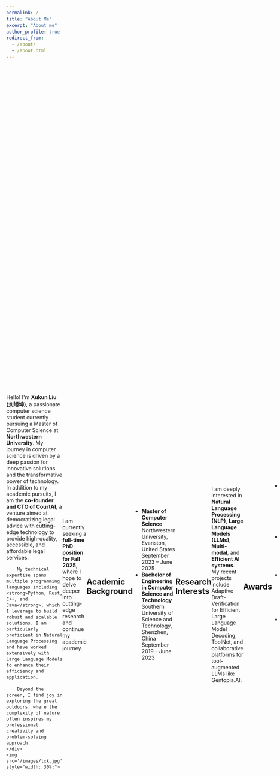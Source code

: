```yaml
---
permalink: /
title: "About Me"
excerpt: "About me"
author_profile: true
redirect_from: 
  - /about/
  - /about.html
---
```


<div style="display: flex; align-items: center; justify-content: space-between;">
    <div style="width: 70%;">
        Hello! I'm <strong>Xukun Liu (刘旭坤)</strong>, a passionate computer science student currently pursuing a Master of Computer Science at <strong>Northwestern University</strong>. My journey in computer science is driven by a deep passion for innovative solutions and the transformative power of technology. In addition to my academic pursuits, I am the <strong>co-founder and CTO of CourtAI</strong>, a venture aimed at democratizing legal advice with cutting-edge technology to provide high-quality, accessible, and affordable legal services. 

        My technical expertise spans multiple programming languages including <strong>Python, Rust, C++, and Java</strong>, which I leverage to build robust and scalable solutions. I am particularly proficient in Natural Language Processing and have worked extensively with Large Language Models to enhance their efficiency and application. 

        Beyond the screen, I find joy in exploring the great outdoors, where the complexity of nature often inspires my professional creativity and problem-solving approach.
    </div>
    <img src='/images/lxk.jpg' style="width: 30%;">
</div>


I am currently seeking a **full-time PhD position for Fall 2025**, where I hope to delve deeper into cutting-edge research and continue my academic journey.

## Academic Background
- **Master of Computer Science**  
  Northwestern University, Evanston, United States  
  September 2023 – June 2025
- **Bachelor of Engineering in Computer Science and Technology**  
  Southern University of Science and Technology, Shenzhen, China  
  September 2019 – June 2023

## Research Interests
I am deeply interested in **Natural Language Processing (NLP)**, **Large Language Models (LLMs)**, **Multi-modal**, and **Efficient AI systems**. My recent projects include Adaptive Draft-Verification for Efficient Large Language Model Decoding, ToolNet, and collaborative platforms for tool-augmented LLMs like Gentopia.AI.

## Awards
- **Bronze Medal** in 2020 China Collegiate Programming Contest, Mianyang Site.
- **Bronze Medal** in the 2020 ICPC Asia Nanjing Regional Contest.
- **Outstanding Graduate** of Southern University of Science and Technology (SUSTech).
- **Outstanding Graduate of the Computer Science Department** at Southern University of Science and Technology (SUSTech).


## News and Updates
- **🏅 Feb 2025**: Our paper *Adaptive Draft-Verification for Efficient Large Language Model Decoding* was accepted as an **Oral** Presentation at AAAI 2025! 🎉
- **🚀 Dec 2024**: Our paper *Adaptive Draft-Verification for Efficient Large Language Model Decoding* is accepted at the AAAI 2025. See you in Philadelphia!🌎
- **🚀 Nov 2024**: Our paper *MerryQuery: A Trustworthy LLM-Powered Tool Providing Personalized Support for Educators and Students* is accepted at the AAAI 2025 Demonstration Program. See you in Philadelphia!🌎
- **💼 October 2024**: I Joined Eigent AI as an intern, where I’m responsible for maintaining the [Camel.AI](https://github.com/camel-ai/camel) open-source library. Thrilled to collaborate with developers from around the world!
- **🚀 July 2024**: We launched *ADED*, an innovative framework designed to significantly enhance the decoding speed and efficiency of large language models. See our website [here](https://sites.google.com/view/aded-page/home)!
- **🚀 July 2024**: Our paper *LawLLM* is accepted at the 33rd ACM International Conference on Information and Knowledge Management (CIKM 2024) . See you in Boise!🌎
- **👉 October 2023**: The companion paper of *Gentopia* was accepted by #EMNLP 23. See you in Singapore! 🦙🌎
- **🏅 September 2023**: Honored to be a reviewer for *AAAI 2024*. Excited to contribute to this prestigious conference! 🌟
- **🎓 June 2023**: Started my Master's program at Northwestern University.
- **🏅 June 2023**: Awarded Outstanding Graduate of Southern University of Science and Technology (SUSTech).
- **🏅 June 2023**: Recognized as the Outstanding Graduate of the Computer Science Department at Southern University of Science and Technology (SUSTech).
- **🔧 June 2022 - July 2022**: Interned as a Software Development Engineer at Huawei Technology, where I worked on designing neural networks for beam information recovery.

Feel free to connect with me through my GitHub: [liuxukun2000](https://github.com/liuxukun2000)

<script type="text/javascript" id="clustrmaps" src="//clustrmaps.com/map_v2.js?d=VHcp5QgDECUlVEmORVOjneijpMUS_BK3FsNM5Tmsg1k&cl=ffffff&w=a"></script>